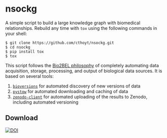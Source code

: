 # nsockg

A simple script to build a large knowledge graph with biomedical relationships.
Rebuild any time with `tox` using the following commands in your shell:

```shell
$ git clone https://github.com/cthoyt/nsockg.git
$ cd nsockg
$ pip install tox
$ tox
```

This script follows the [Bio2BEL philosophy](https://doi.org/10.1101/631812) of
completely automating data acquisition, storage, processing, and output of
biological data sources. It is based on several tools:

1. [`bioversions`](https://github.com/cthoyt/bioversions) for automated
   discovery of new versions of data
2. [`pystow`](https://github.com/cthoyt/pystow) for automated downloading and
   caching of data
3. [`zenodo-client`](https://github.com/zenodo-client) for automated uploading
   of the results to Zenodo, including automated versioning

## Download

[![DOI](https://zenodo.org/badge/DOI/10.5281/zenodo.4597866.svg)](https://doi.org/10.5281/zenodo.4597866)
